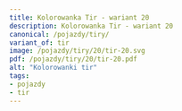 ```yaml
---
title: Kolorowanka Tir - wariant 20
description: Kolorowanka Tir - wariant 20
canonical: /pojazdy/tiry/
variant_of: tir
image: /pojazdy/tiry/20/tir-20.svg
pdf: /pojazdy/tiry/20/tir-20.pdf
alt: "Kolorowanki tir"
tags:
- pojazdy
- tir
---
```

